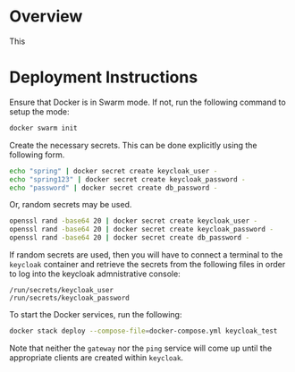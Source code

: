 # Overview
This 
# Deployment Instructions
Ensure that Docker is in Swarm mode. If not, run the following command to setup the mode:
```bash
docker swarm init
```
Create the necessary secrets. This can be done explicitly using the following form.
```bash
echo "spring" | docker secret create keycloak_user -
echo "spring123" | docker secret create keycloak_password -
echo "password" | docker secret create db_password -
```
Or, random secrets may be used.
```bash
openssl rand -base64 20 | docker secret create keycloak_user -
openssl rand -base64 20 | docker secret create keycloak_password -
openssl rand -base64 20 | docker secret create db_password -
```
If random secrets are used, then you will have to connect a terminal to the `keycloak` container and retrieve the secrets from the following files in order to log into the keycloak admnistrative console:
```
/run/secrets/keycloak_user
/run/secrets/keycloak_password
```
To start the Docker services, run the following:
```bash
docker stack deploy --compose-file=docker-compose.yml keycloak_test
```
Note that neither the `gateway` nor the `ping` service will come up until the appropriate clients are created within `keycloak`.